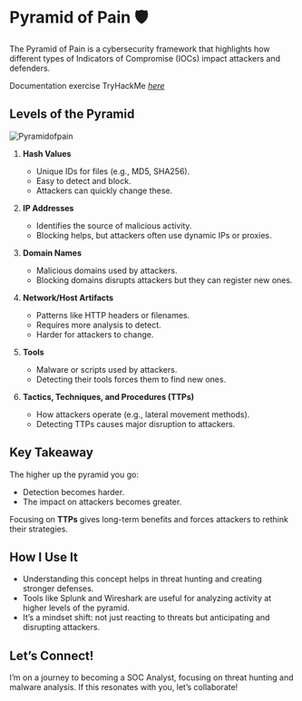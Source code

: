 
# Pyramid of Pain 🛡️

The Pyramid of Pain is a cybersecurity framework that highlights how different types of Indicators of Compromise (IOCs) impact attackers and defenders.

Documentation exercise TryHackMe [_here_](https://docs.google.com/document/d/1EsezXZsHL5JtMste4OSF4emqFVqbSXJF/edit?usp=drive_link&ouid=102943847364636206838&rtpof=true&sd=true)

## Levels of the Pyramid
![Pyramidofpain](https://www.attackiq.com/wp-content/uploads/2019/06/blog-pyramid-pain-01-768x432.jpg)

1. **Hash Values**
   - Unique IDs for files (e.g., MD5, SHA256).
   - Easy to detect and block.
   - Attackers can quickly change these.

2. **IP Addresses**
   - Identifies the source of malicious activity.
   - Blocking helps, but attackers often use dynamic IPs or proxies.

3. **Domain Names**
   - Malicious domains used by attackers.
   - Blocking domains disrupts attackers but they can register new ones.

4. **Network/Host Artifacts**
   - Patterns like HTTP headers or filenames.
   - Requires more analysis to detect.
   - Harder for attackers to change.

5. **Tools**
   - Malware or scripts used by attackers.
   - Detecting their tools forces them to find new ones.

6. **Tactics, Techniques, and Procedures (TTPs)**
   - How attackers operate (e.g., lateral movement methods).
   - Detecting TTPs causes major disruption to attackers.

## Key Takeaway

The higher up the pyramid you go:
- Detection becomes harder.
- The impact on attackers becomes greater.

Focusing on **TTPs** gives long-term benefits and forces attackers to rethink their strategies.

## How I Use It

- Understanding this concept helps in threat hunting and creating stronger defenses.
- Tools like Splunk and Wireshark are useful for analyzing activity at higher levels of the pyramid.
- It’s a mindset shift: not just reacting to threats but anticipating and disrupting attackers.

## Let’s Connect!

I’m on a journey to becoming a SOC Analyst, focusing on threat hunting and malware analysis. If this resonates with you, let’s collaborate!
